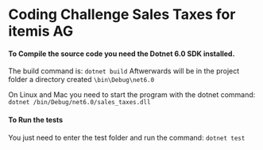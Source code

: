 # Coding Challenge Sales Taxes for itemis AG

####  To Compile the source code you need the Dotnet 6.0 SDK installed.

The build command is: `dotnet build`
Aftwerwards will be in the project folder a directory created `\bin\Debug\net6.0`

On Linux and Mac you need to start the program with the dotnet command: `dotnet /bin/Debug/net6.0/sales_taxes.dll`


#### To Run the tests

You just need to enter the test folder and run the command: `dotnet test`

